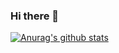 ### Hi there 👋

[![Anurag's github stats](https://github-readme-stats.vercel.app/api?username=criistianrod&theme=tokyonight)](https://github.com/anuraghazra/github-readme-stats)

<!--
**CriistianRod/criistianrod** is a ✨ _special_ ✨ repository because its `README.md` (this file) appears on your GitHub profile.

Here are some ideas to get you started:

- 🔭 I’m currently working on ...
- 🌱 I’m currently learning ...
- 👯 I’m looking to collaborate on ...
- 🤔 I’m looking for help with ...
- 💬 Ask me about ...
- 📫 How to reach me: ...
- 😄 Pronouns: ...
- ⚡ Fun fact: ...
-->
